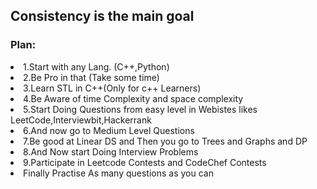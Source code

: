 <h2>Consistency is the main goal</h2>

<h3>Plan:</h3>
<li>1.Start with any Lang. (C++,Python)</li>
<li>2.Be Pro in that (Take some time)</li>
<li>3.Learn STL in C++(Only for c++ Learners)</li>
<li>4.Be Aware of time Complexity and space complexity</li>
<li>5.Start Doing Questions from easy level in Webistes likes LeetCode,Interviewbit,Hackerrank</li>
<li>6.And now go to Medium Level Questions </li>
<li>7.Be good at Linear DS and Then you go to Trees and Graphs and DP</li>
<li>8.And Now start Doing Interview Problems</li>
<li>9.Participate in Leetcode Contests and CodeChef Contests </li>
<li>Finally Practise As many questions as you can</li>


